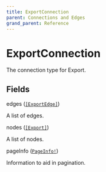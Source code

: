 ```yaml
---
title: ExportConnection
parent: Connections and Edges
grand_parent: Reference
---
```


# ExportConnection

The connection type for Export.

## Fields

<div class="field-entry ">
  <span id="edges" class="field-name anchored">edges (<code><a href="/docs/reference/connection_type/exportedge">[ExportEdge]</a></code>)</span>

  <div class="description-wrapper">
   <p>A list of edges.</p>

  </div>
</div>

<div class="field-entry ">
  <span id="nodes" class="field-name anchored">nodes (<code><a href="/docs/reference/object/export">[Export]</a></code>)</span>

  <div class="description-wrapper">
   <p>A list of nodes.</p>

  </div>
</div>

<div class="field-entry ">
  <span id="pageinfo" class="field-name anchored">pageInfo (<code><a href="/docs/reference/object/pageinfo">PageInfo!</a></code>)</span>

  <div class="description-wrapper">
   <p>Information to aid in pagination.</p>

  </div>
</div>

